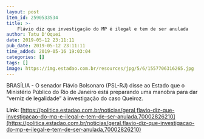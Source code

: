 ```yaml
---
layout: post
item_id: 2590533534
title: >-
    Flávio diz que investigação do MP é ilegal e tem de ser anulada
author: Tatu D'Oquei
date: 2019-05-12 23:11:11
pub_date: 2019-05-12 23:11:11
time_added: 2019-05-16 19:03:04
categories: []
tags: []
image: https://img.estadao.com.br/resources/jpg/5/6/1557706316265.jpg
---
```


BRASÍLIA - O senador Flávio Bolsonaro (PSL-RJ) disse ao Estado que o Ministério Público do Rio de Janeiro está preparando uma manobra para dar “verniz de legalidade” à investigação do caso Queiroz.

**Link:** [https://politica.estadao.com.br/noticias/geral,flavio-diz-que-investigacao-do-mp-e-ilegal-e-tem-de-ser-anulada,70002826210](https://politica.estadao.com.br/noticias/geral,flavio-diz-que-investigacao-do-mp-e-ilegal-e-tem-de-ser-anulada,70002826210)

